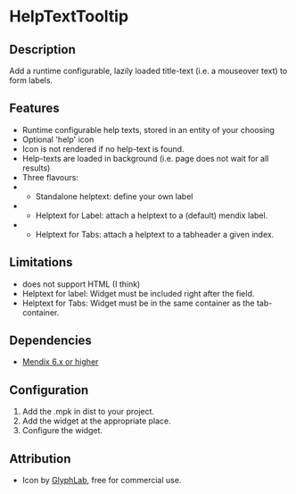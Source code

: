 HelpTextTooltip
=============

## Description
Add a runtime configurable, lazily loaded title-text (i.e. a mouseover text) to form labels.

## Features
* Runtime configurable help texts, stored in an entity of your choosing
* Optional 'help' icon
* Icon is not rendered if no help-text is found.
* Help-texts are loaded in background (i.e. page does not wait for all results)
* Three flavours:
* * Standalone helptext: define your own label
* * Helptext for Label: attach a helptext to a (default) mendix label.
* * Helptext for Tabs: attach a helptext to a tabheader a given index.

## Limitations
* does not support HTML (I think)
* Helptext for label:  Widget must be included right after the field.
* Helptext for Tabs: Widget must be in the same container as the tab-container.

## Dependencies

- [Mendix 6.x or higher](https://appstore.mendix.com/)

## Configuration

1. Add the .mpk in dist to your project.
2. Add the widget at the appropriate place.
3. Configure the widget.

## Attribution
* Icon by [GlyphLab](https://www.iconfinder.com/glyphlab), free for commercial use.
